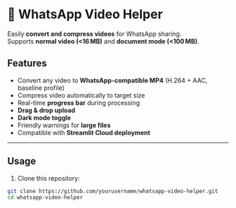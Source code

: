 # 📱 WhatsApp Video Helper

Easily **convert and compress videos** for WhatsApp sharing.  
Supports **normal video (<16 MB)** and **document mode (<100 MB)**.

## Features

- Convert any video to **WhatsApp-compatible MP4** (H.264 + AAC, baseline profile)
- Compress video automatically to target size
- Real-time **progress bar** during processing
- **Drag & drop upload**
- **Dark mode toggle**
- Friendly warnings for **large files**
- Compatible with **Streamlit Cloud deployment**

---

## Usage

1. Clone this repository:

```bash
git clone https://github.com/yourusername/whatsapp-video-helper.git
cd whatsapp-video-helper
